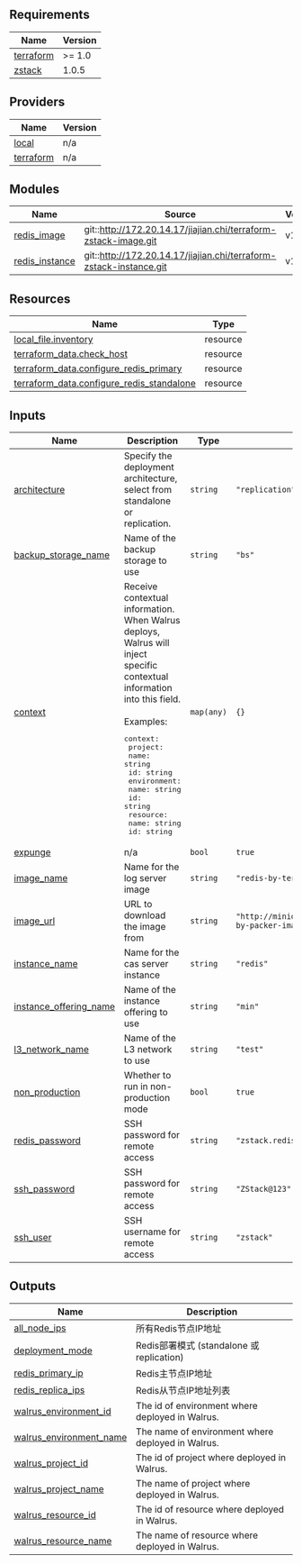 <!-- BEGIN_TF_DOCS -->
## Requirements

| Name | Version |
|------|---------|
| <a name="requirement_terraform"></a> [terraform](#requirement\_terraform) | >= 1.0 |
| <a name="requirement_zstack"></a> [zstack](#requirement\_zstack) | 1.0.5 |

## Providers

| Name | Version |
|------|---------|
| <a name="provider_local"></a> [local](#provider\_local) | n/a |
| <a name="provider_terraform"></a> [terraform](#provider\_terraform) | n/a |

## Modules

| Name | Source | Version |
|------|--------|---------|
| <a name="module_redis_image"></a> [redis\_image](#module\_redis\_image) | git::http://172.20.14.17/jiajian.chi/terraform-zstack-image.git | v1.1.1 |
| <a name="module_redis_instance"></a> [redis\_instance](#module\_redis\_instance) | git::http://172.20.14.17/jiajian.chi/terraform-zstack-instance.git | v1.1.1 |

## Resources

| Name | Type |
|------|------|
| [local_file.inventory](https://registry.terraform.io/providers/hashicorp/local/latest/docs/resources/file) | resource |
| [terraform_data.check_host](https://registry.terraform.io/providers/hashicorp/terraform/latest/docs/resources/data) | resource |
| [terraform_data.configure_redis_primary](https://registry.terraform.io/providers/hashicorp/terraform/latest/docs/resources/data) | resource |
| [terraform_data.configure_redis_standalone](https://registry.terraform.io/providers/hashicorp/terraform/latest/docs/resources/data) | resource |

## Inputs

| Name | Description | Type | Default | Required |
|------|-------------|------|---------|:--------:|
| <a name="input_architecture"></a> [architecture](#input\_architecture) | Specify the deployment architecture, select from standalone or replication. | `string` | `"replication"` | no |
| <a name="input_backup_storage_name"></a> [backup\_storage\_name](#input\_backup\_storage\_name) | Name of the backup storage to use | `string` | `"bs"` | no |
| <a name="input_context"></a> [context](#input\_context) | Receive contextual information. When Walrus deploys, Walrus will inject specific contextual information into this field.<br/><br/>Examples:<pre>context:<br/>  project:<br/>    name: string<br/>    id: string<br/>  environment:<br/>    name: string<br/>    id: string<br/>  resource:<br/>    name: string<br/>    id: string</pre> | `map(any)` | `{}` | no |
| <a name="input_expunge"></a> [expunge](#input\_expunge) | n/a | `bool` | `true` | no |
| <a name="input_image_name"></a> [image\_name](#input\_image\_name) | Name for the log server image | `string` | `"redis-by-terraform"` | no |
| <a name="input_image_url"></a> [image\_url](#input\_image\_url) | URL to download the image from | `string` | `"http://minio.zstack.io:9000/packer/redis-by-packer-image-compressed.qcow2"` | no |
| <a name="input_instance_name"></a> [instance\_name](#input\_instance\_name) | Name for the cas server instance | `string` | `"redis"` | no |
| <a name="input_instance_offering_name"></a> [instance\_offering\_name](#input\_instance\_offering\_name) | Name of the instance offering to use | `string` | `"min"` | no |
| <a name="input_l3_network_name"></a> [l3\_network\_name](#input\_l3\_network\_name) | Name of the L3 network to use | `string` | `"test"` | no |
| <a name="input_non_production"></a> [non\_production](#input\_non\_production) | Whether to run in non-production mode | `bool` | `true` | no |
| <a name="input_redis_password"></a> [redis\_password](#input\_redis\_password) | SSH password for remote access | `string` | `"zstack.redis.password"` | no |
| <a name="input_ssh_password"></a> [ssh\_password](#input\_ssh\_password) | SSH password for remote access | `string` | `"ZStack@123"` | no |
| <a name="input_ssh_user"></a> [ssh\_user](#input\_ssh\_user) | SSH username for remote access | `string` | `"zstack"` | no |

## Outputs

| Name | Description |
|------|-------------|
| <a name="output_all_node_ips"></a> [all\_node\_ips](#output\_all\_node\_ips) | 所有Redis节点IP地址 |
| <a name="output_deployment_mode"></a> [deployment\_mode](#output\_deployment\_mode) | Redis部署模式 (standalone 或 replication) |
| <a name="output_redis_primary_ip"></a> [redis\_primary\_ip](#output\_redis\_primary\_ip) | Redis主节点IP地址 |
| <a name="output_redis_replica_ips"></a> [redis\_replica\_ips](#output\_redis\_replica\_ips) | Redis从节点IP地址列表 |
| <a name="output_walrus_environment_id"></a> [walrus\_environment\_id](#output\_walrus\_environment\_id) | The id of environment where deployed in Walrus. |
| <a name="output_walrus_environment_name"></a> [walrus\_environment\_name](#output\_walrus\_environment\_name) | The name of environment where deployed in Walrus. |
| <a name="output_walrus_project_id"></a> [walrus\_project\_id](#output\_walrus\_project\_id) | The id of project where deployed in Walrus. |
| <a name="output_walrus_project_name"></a> [walrus\_project\_name](#output\_walrus\_project\_name) | The name of project where deployed in Walrus. |
| <a name="output_walrus_resource_id"></a> [walrus\_resource\_id](#output\_walrus\_resource\_id) | The id of resource where deployed in Walrus. |
| <a name="output_walrus_resource_name"></a> [walrus\_resource\_name](#output\_walrus\_resource\_name) | The name of resource where deployed in Walrus. |
<!-- END_TF_DOCS -->